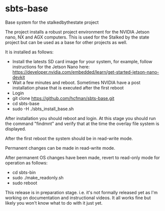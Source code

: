 # sbts-base

Base system for the stalkedbythestate project

The project installs a robust project environment for the NVIDIA Jetson nano, NX and AGX computers. This is used for the Stalked by the state project but can be used as a base for other projects as well.

It is installed as follows:

* Install the latests SD card image for your system, for example, follow instructions for the Jetson Nano here: https://developer.nvidia.com/embedded/learn/get-started-jetson-nano-devkit
* Wait a few minutes and reboot. Sometimes NVIDIA have a post installation phase that is executed after the first reboot
* Login
* git clone https://github.com/hcfman/sbts-base.git
* cd sbts-base
* sudo -H ./sbts_install_base.sh

After installation you should reboot and login. At this stage you should run the command "findmnt" and verify that at the time the overlay file system is displayed.

After the first reboot the system should be in read-write mode.

Permanent changes can be made in read-write mode.

After permanent OS changes have been made, revert to read-only mode for operation as follows:

* cd sbts-bin
* sudo ./make_readonly.sh
* sudo reboot

This release is in preparation stage. i.e. it's not formally released yet as I'm working on documentation and instructional videos. It all works fine but likely you won't know what to do with it just yet.
